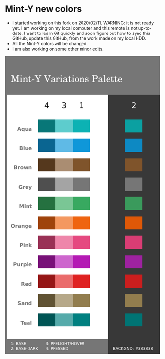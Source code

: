 # Mint-Y new colors
* I started working on this fork on 2020/02/11. WARNING: it is not ready yet. I am working on my local computer and this remote is not up-to-date. I want to learn Git quickly and soon figure out how to sync this GitHub, update this GitHub, from the work made on my local HDD.
* All the Mint-Y colors will be changed.
* I am also working on some other minor edits.

![Mint-Y-Variations-Pal-1a-10.png preview](Mint-Y-Colors/Mint-Y-Variations-Pal-1a-10.png)
